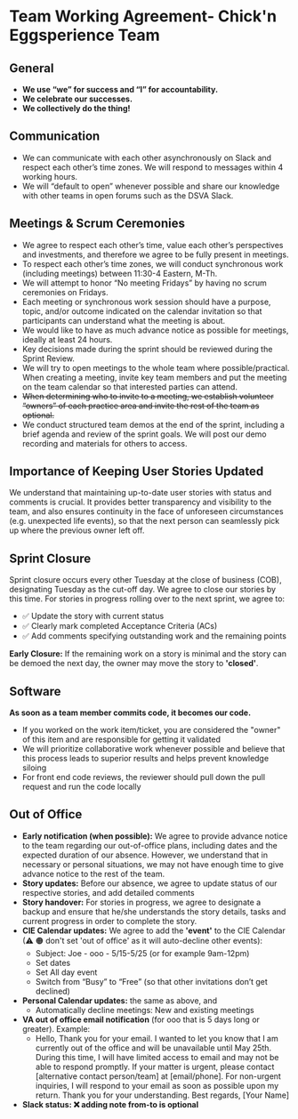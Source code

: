 <h1>Team Working Agreement- Chick'n Eggsperience Team</h1>

## General

- <b>We use “we” for success and “I” for accountability.</b>
- <b>We celebrate our successes.</b>
- <b>We collectively do the thing!</b> 

## Communication
- We can communicate with each other asynchronously on Slack and respect each other’s time zones. We will respond to messages within 4 working hours.
- We will “default to open” whenever possible and share our knowledge with other teams in open forums such as the DSVA Slack.

## Meetings & Scrum Ceremonies
- We agree to respect each other’s time, value each other’s perspectives and investments, and therefore we agree to be fully present in meetings.
- To respect each other’s time zones, we will conduct synchronous work (including meetings) between 11:30-4 Eastern, M-Th.
- We will attempt to honor “No meeting Fridays” by having no scrum ceremonies on Fridays.
- Each meeting or synchronous work session should have a purpose, topic, and/or outcome indicated on the calendar invitation so that participants can understand what the meeting is about.
- We would like to have as much advance notice as possible for meetings, ideally at least 24 hours.
- Key decisions made during the sprint should be reviewed during the Sprint Review.
- We will try to open meetings to the whole team where possible/practical. When creating a meeting, invite key team members and put the meeting on the team calendar so that interested parties can attend.
- <s>When determining who to invite to a meeting, we establish volunteer “owners” of each practice area and invite the rest of the team as optional.</s>
- We conduct structured team demos at the end of the sprint, including a brief agenda and review of the sprint goals. We will post our demo recording and materials for others to access.

## Importance of Keeping User Stories Updated
We understand that maintaining up-to-date user stories with status and comments is crucial. It provides better transparency and visibility to the team, and also ensures continuity in the face of unforeseen circumstances (e.g. unexpected life events), so that the next person can seamlessly pick up where the previous owner left off.

## Sprint Closure
Sprint closure occurs every other Tuesday at the close of business (COB), designating Tuesday as the cut-off day. We agree to close our stories by this time. For stories in progress rolling over to the next sprint, we agree to:
- ✅ Update the story with current status
- ✅ Clearly mark completed Acceptance Criteria (ACs)
- ✅ Add comments specifying outstanding work and the remaining points

<b>Early Closure:</b>
If the remaining work on a story is minimal and the story can be demoed the next day, the owner may move the story to <b>'closed'</b>.

## Software
<b>As soon as a team member commits code, it becomes our code.</b>

- If you worked on the work item/ticket, you are considered the "owner" of this item and are responsible for getting it validated
- We will prioritize collaborative work whenever possible and believe that this process leads to superior results and helps prevent knowledge siloing
- For front end code reviews, the reviewer should pull down the pull request and run the code locally

## Out of Office
- <b>Early notification (when possible):</b> We agree to provide advance notice to the team regarding our out-of-office plans, including dates and the expected duration of our absence. However, we understand that in necessary or personal situations, we may not have enough time to give advance notice to the rest of the team.
- <b>Story updates:</b> Before our absence, we agree to update status of our respective stories, and add detailed comments
- <b>Story handover:</b> For stories in progress, we agree to designate a backup and ensure that he/she understands the story details, tasks and current progress in order to complete the story. 
- <b>CIE Calendar updates:</b> We agree to add the <b>'event'</b> to the CIE Calendar (⚠ 🟠 don't set 'out of office' as it will auto-decline other events): 
  - Subject: Joe - ooo - 5/15-5/25 (or for example 9am-12pm) 
  - Set dates
  - Set All day event
  - Switch from “Busy” to “Free” (so that other invitations don’t get declined)
- <b>Personal Calendar updates:</b> the same as above, and 
  - Automatically decline meetings: New and existing meetings
- <b>VA out of office email notification</b> (for ooo that is 5 days long or greater). Example:
  - Hello,
Thank you for your email. I wanted to let you know that I am currently out of the office and will be unavailable until May 25th.
During this time, I will have limited access to email and may not be able to respond promptly. If your matter is urgent, please contact [alternative contact person/team] at [email/phone].
For non-urgent inquiries, I will respond to your email as soon as possible upon my return.
Thank you for your understanding.
Best regards,
[Your Name]
- <b>Slack status:<b> ❌ adding note from-to is optional






